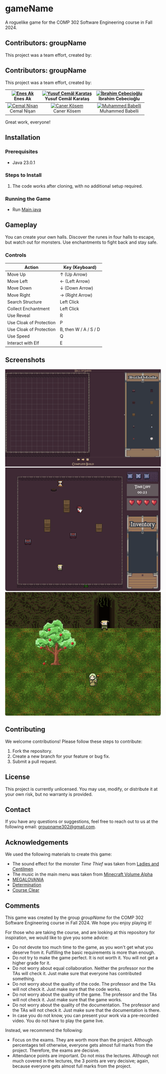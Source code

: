 # gameName

A roguelike game for the COMP 302 Software Engineering course in Fall 2024.

## Contributors: groupName

This project was a team effort, created by:

## Contributors: groupName

This project was a team effort, created by:

| [![Enes Ak](https://avatars.githubusercontent.com/enesak21?s=100)](https://github.com/enesak21) <br /> Enes Ak | [![Yusuf Cemâl Karataş](https://avatars.githubusercontent.com/TavarishYosef?s=100)](https://github.com/TavarishYosef) <br /> Yusuf Cemâl Karataş | [![İbrahim Cebecioğlu](https://avatars.githubusercontent.com/ibrahimcbc?s=100)](https://github.com/ibrahimcbc) <br /> İbrahim Cebecioğlu |
|:---------------------------------------------------------------:|:-------------------------------------------------------------:|:------------------------------------------------------------:|
| [![Cemal Nişan](https://avatars.githubusercontent.com/cemalnisan?s=100)](https://github.com/cemalnisan) <br /> Cemal Nişan | [![Caner Kösem](https://avatars.githubusercontent.com/canerkosem?s=100)](https://github.com/canerkosem) <br /> Caner Kösem | [![Muhammed Babelli](https://avatars.githubusercontent.com/muhbabelli?s=100)](https://github.com/muhbabelli) <br /> Muhammed Babelli |

Great work, everyone!


## Installation

### Prerequisites
- Java 23.0.1

### Steps to Install
1. The code works after cloning, with no additional setup required.

### Running the Game
- Run [Main.java](src/domain/main/Main.java)

## Gameplay
You can create your own halls. Discover the runes in four halls to escape, but watch out for monsters. Use enchantments to fight back and stay safe.

### Controls

 Action         | Key (Keyboard) |
|----------------|----------------|
| Move Up        | ↑ (Up Arrow)   |
| Move Left      | ← (Left Arrow) |
| Move Down      | ↓ (Down Arrow) |
| Move Right     | → (Right Arrow)|
| Search Structure     | Left Click |
| Collect Enchantment | Left Click |
| Use Reveal | R |
| Use Cloak of Protection | P |
| Use Cloak of Protection | B, then W / A / S / D |
| Use Speed | Q |
| Interact with Elf | E |


## Screenshots

![Build Mode Screen Shot](reports/screenshots/buildMode.png)
![Play Mode Screen Shot](reports/screenshots/playMode.png)
![Outside Screen Shot](reports/screenshots/outside.png)

## Contributing

We welcome contributions! Please follow these steps to contribute:
1. Fork the repository.
2. Create a new branch for your feature or bug fix.
3. Submit a pull request.

## License
This project is currently unlicensed. You may use, modify, or distribute it at your own risk, but no warranty is provided.

## Contact

If you have any questions or suggestions, feel free to reach out to us at the following email:
groupname302@gmail.com.

## Acknowledgements

We used the following materials to create this game:
- The sound effect for the monster *Time Thief* was taken from [Ladies and Centilmen](https://www.youtube.com/watch?v=40Ka2G6qYMY)
- The music in the main menu was taken from [Minecraft Volume Alpha](https://www.youtube.com/watch?v=qq-RGFyaq0U&list=PL3817D41C7D841E23&index=16)
- [MEGALOVANIA](https://www.youtube.com/watch?v=0FCvzsVlXpQ)
- [Determination](https://www.youtube.com/watch?v=h1wSPmlZV-w)
- [Course Clear](https://www.youtube.com/watch?v=wRkp6apEovA)

## Comments

This game was created by the group *groupName* for the COMP 302 Software Engineering course in Fall 2024. We hope you enjoy playing it!

For those who are taking the course, and are looking at this repository for inspiration, we would like to give you some advice:
- Do not devote too much time to the game, as you won't get what you deserve from it. Fulfilling the basic requirements is more than enough.
- Do not try to make the game perfect. It is not worth it. You will not get a higher grade for it.
- Do not worry about equal collaboration. Neither the professor nor the TAs will check it. Just make sure that everyone has contributed something.
- Do not worry about the quality of the code. The professor and the TAs will not check it. Just make sure that the code works.
- Do not worry about the quality of the game. The professor and the TAs will not check it. Just make sure that the game works.
- Do not worry about the quality of the documentation. The professor and the TAs will not check it. Just make sure that the documentation is there.
- In case you do not know, you can present your work via a pre-recorded video. You do not have to play the game live.

Instead, we recommend the following:
- Focus on the exams. They are worth more than the project. Although percentages tell otherwise, everyone gets almost full marks from the project. Therefore, the exams are decisive.
- Attendance points are important. Do not miss the lectures. Although not much covered in the lectures, the 3 points are very decisive; again, because everyone gets almost full marks from the project.
